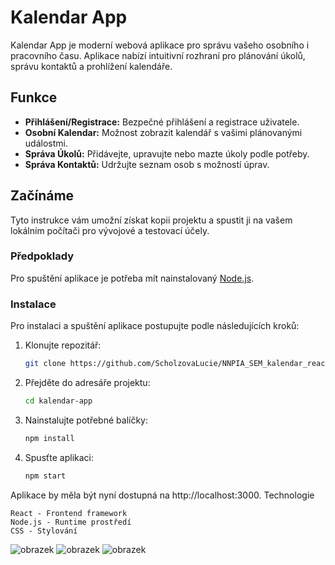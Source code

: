 # Kalendar App

Kalendar App je moderní webová aplikace pro správu vašeho osobního i pracovního času. Aplikace nabízí intuitivní rozhraní pro plánování úkolů, správu kontaktů a prohlížení kalendáře.

## Funkce

- **Přihlášení/Registrace:** Bezpečné přihlášení a registrace uživatele.
- **Osobní Kalendar:** Možnost zobrazit kalendář s vašimi plánovanými událostmi.
- **Správa Úkolů:** Přidávejte, upravujte nebo mazte úkoly podle potřeby.
- **Správa Kontaktů:** Udržujte seznam osob s možností úprav.

## Začínáme

Tyto instrukce vám umožní získat kopii projektu a spustit ji na vašem lokálním počítači pro vývojové a testovací účely.

### Předpoklady

Pro spuštění aplikace je potřeba mít nainstalovaný [Node.js](https://nodejs.org/).

### Instalace

Pro instalaci a spuštění aplikace postupujte podle následujících kroků:

1. Klonujte repozitář:
   ```bash
   git clone https://github.com/ScholzovaLucie/NNPIA_SEM_kalendar_react.git
2. Přejděte do adresáře projektu:
   ```bash
   cd kalendar-app

4. Nainstalujte potřebné balíčky:
   ```bash
   npm install

6. Spusťte aplikaci:
   ```bash
   npm start

Aplikace by měla být nyní dostupná na http://localhost:3000.
Technologie

    React - Frontend framework
    Node.js - Runtime prostředí
    CSS - Stylování

![obrazek](https://github.com/ScholzovaLucie/NNPIA_SEM_kalendar_react/assets/91408343/31134edd-5948-4b4b-8191-6113269a6d70)
![obrazek](https://github.com/ScholzovaLucie/NNPIA_SEM_kalendar_react/assets/91408343/238d7550-2dc7-4ba9-bb8b-b0346ae53d1a)
![obrazek](https://github.com/ScholzovaLucie/NNPIA_SEM_kalendar_react/assets/91408343/0c9385ec-f6ba-41c4-a0e8-042867a154e0)

